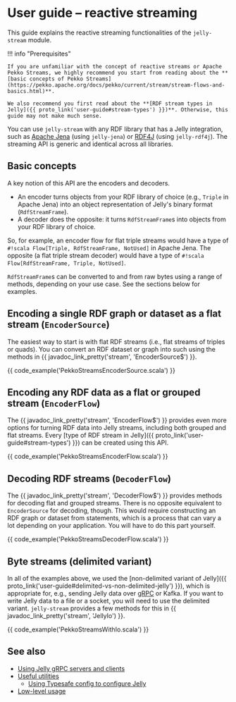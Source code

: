# User guide – reactive streaming

This guide explains the reactive streaming functionalities of the `jelly-stream` module.

!!! info "Prerequisites"

    If you are unfamiliar with the concept of reactive streams or Apache Pekko Streams, we highly recommend you start from reading about the **[basic concepts of Pekko Streams](https://pekko.apache.org/docs/pekko/current/stream/stream-flows-and-basics.html)**.
    
    We also recommend you first read about the **[RDF stream types in Jelly]({{ proto_link('user-guide#stream-types') }})**. Otherwise, this guide may not make much sense.


You can use `jelly-stream` with any RDF library that has a Jelly integration, such as [Apache Jena](jena.md) (using `jelly-jena`) or [RDF4J](rdf4j.md) (using `jelly-rdf4j`). The streaming API is generic and identical across all libraries.

## Basic concepts

A key notion of this API are the encoders and decoders.

- An encoder turns objects from your RDF library of choice (e.g., `Triple` in Apache Jena) into an object representation of Jelly's binary format (`RdfStreamFrame`).
- A decoder does the opposite: it turns `RdfStreamFrame`s into objects from your RDF library of choice.

So, for example, an encoder flow for flat triple streams would have a type of `#!scala Flow[Triple, RdfStreamFrame, NotUsed]` in Apache Jena. The opposite (a flat triple stream decoder) would have a type of `#!scala Flow[RdfStreamFrame, Triple, NotUsed]`.

`RdfStreamFrame`s can be converted to and from raw bytes using a range of methods, depending on your use case. See the sections below for examples.

## Encoding a single RDF graph or dataset as a flat stream (`EncoderSource`)

The easiest way to start is with flat RDF streams (i.e., flat streams of triples or quads). You can convert an RDF dataset or graph into such using the methods in {{ javadoc_link_pretty('stream', 'EncoderSource$') }}.

{{ code_example('PekkoStreamsEncoderSource.scala') }}

## Encoding any RDF data as a flat or grouped stream (`EncoderFlow`)

The {{ javadoc_link_pretty('stream', 'EncoderFlow$') }} provides even more options for turning RDF data into Jelly streams, including both grouped and flat streams. Every [type of RDF stream in Jelly]({{ proto_link('user-guide#stream-types') }}) can be created using this API.

{{ code_example('PekkoStreamsEncoderFlow.scala') }}

## Decoding RDF streams (`DecoderFlow`)

The {{ javadoc_link_pretty('stream', 'DecoderFlow$') }} provides methods for decoding flat and grouped streams. There is no opposite equivalent to `EncoderSource` for decoding, though. This would require constructing an RDF graph or dataset from statements, which is a process that can vary a lot depending on your application. You will have to do this part yourself.

{{ code_example('PekkoStreamsDecoderFlow.scala') }}

## Byte streams (delimited variant)

In all of the examples above, we used the [non-delimited variant of Jelly]({{ proto_link('user-guide#delimited-vs-non-delimited-jelly') }}), which is appropriate for, e.g., sending Jelly data over [gRPC](grpc.md) or Kafka. If you want to write Jelly data to a file or a socket, you will need to use the delimited variant. `jelly-stream` provides a few methods for this in {{ javadoc_link_pretty('stream', 'JellyIo') }}.

{{ code_example('PekkoStreamsWithIo.scala') }}

## See also

- [Using Jelly gRPC servers and clients](grpc.md)
- [Useful utilities](utilities.md)
    - [Using Typesafe config to configure Jelly](utilities.md#jelly-configuration-from-typesafe-config)
- [Low-level usage](low-level.md)
